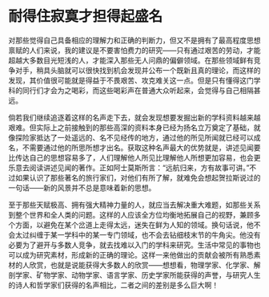 <link href="../../../../css/style.css" rel="stylesheet" type="text/css" />

# 耐得住寂寞才担得起盛名

<div class="p">

对那些觉得自己具备相应的理解力和正确的判断力，但又不是拥有了最高程度思想禀赋的人们来说，我的建议是不要害怕费力的研究——只有通过艰苦的劳动，才能超越大多数目光短浅的人，才能深入那些无人问鼎的偏僻领域。在那些领域鲜有竞争对手，稍具头脑就可以很快找到机会发现并公布一个既新且真的理论，而这样的发现，其价值很可能就是得益于不畏艰苦、攻克难关这一点。但是只有懂得这门学科的同行们才会为之喝彩，而这些喝彩声在普通大众听起来，会觉得与自己相隔甚远。

倘若我们继续追逐着这样的名声走下去，就会发现想要发掘出新的学科资料越来越艰难。但实际上之前接触到的那些高深的资料本身已经为扬名立万奠定了基础，就像探险家抵达了一处遥远的、名不见经传的地方，通过他的所见所闻就已经可以成名，不需要通过他的所思所想才出名。获取这种名声最大的优势就是，讲述见闻要比传达自己的思想容易多了，人们理解他人所见比理解他人所想更加容易，也会更乐意去阅读讲述见闻的著作。正如阿士莫斯所言：“远航归来，方有故事可讲。”不过如果认识了那些著名的旅行家们，对他们有所了解，就难免会想起贺拉斯说过的一句话——新的风景并不总是意味着新的思想。

至于那些天赋极高、拥有强大精神力量的人，就应当去解决重大难题，如那些关系到整个世界和全人类的问题。这样的人应该全方位均衡地拓展自己的视野，兼顾多个方面，以避免在某个岔道上走得太远，迷失在鲜为人知的领域。换句话说，他不会太过纠缠于某一学科中的某一专门领域，也不会去钻细枝末节的牛角尖。他没有必要为了避开与多数人竞争，就去找难以入门的学科来研究。生活中常见的事物也可以成为研究素材，形成新的正确的理论。这样一来他做出的贡献会被所有熟悉素材的人欣赏，也就是说能获得大多数人的欣赏——想想看，物理学家、化学家、解剖学家、矿物学家、动物学家、语言学家、历史学家所能获得的声誉，与研究人生的诗人和哲学家们获得的名声相比，二者之间的差别是多么巨大啊！


